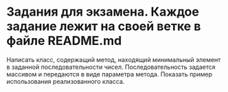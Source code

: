 # Задания для экзамена. Каждое задание лежит на своей ветке в файле README.md

Написать класс, содержащий метод, находящий минимальный  элемент в заданной последовательности чисел. Последовательность задается массивом и передаются в виде параметра метода. Показать пример использования реализованного класса.

